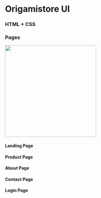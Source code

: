 # Origamistore UI

### HTML + CSS

### Pages
<img src="gambar/landingpage.png" width="300px">

#### Landing Page

#### Product Page

#### About Page

#### Contact Page

#### Login Page
